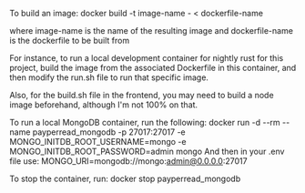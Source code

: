 
To build an image:
docker build -t image-name - < dockerfile-name

where image-name is the name of the resulting image
and dockerfile-name is the dockerfile to be built from


For instance, to run a local development container for nightly rust for this project,
build the image from the associated Dockerfile in this container, and then modify the run.sh file to
run that specific image.

Also, for the build.sh file in the frontend, you may need to build a node image beforehand, although I'm not 100% on that.


To run a local MongoDB container, run the following:
docker run -d --rm --name payperread_mongodb -p 27017:27017 -e MONGO_INITDB_ROOT_USERNAME=mongo -e MONGO_INITDB_ROOT_PASSWORD=admin mongo
And then in your .env file use:
MONGO_URI=mongodb://mongo:admin@0.0.0.0:27017

To stop the container, run:
docker stop payperread_mongodb
